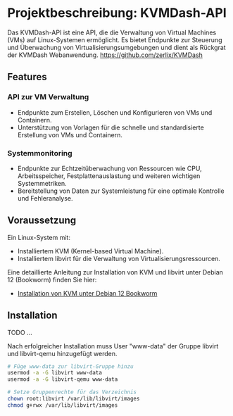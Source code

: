 # Projektbeschreibung: KVMDash-API
Das KVMDash-API ist eine API, die die Verwaltung von Virtual Machines (VMs) auf Linux-Systemen ermöglicht. Es bietet Endpunkte zur Steuerung und Überwachung von Virtualisierungsumgebungen und dient als Rückgrat der KVMDash Webanwendung. 
https://github.com/zerlix/KVMDash

## Features

### API zur VM Verwaltung
* Endpunkte zum Erstellen, Löschen und Konfigurieren von VMs und Containern.
* Unterstützung von Vorlagen für die schnelle und standardisierte Erstellung von VMs und Containern.

### Systemmonitoring
* Endpunkte zur Echtzeitüberwachung von Ressourcen wie CPU, Arbeitsspeicher, Festplattenauslastung und weiteren wichtigen Systemmetriken.
* Bereitstellung von Daten zur Systemleistung für eine optimale Kontrolle und Fehleranalyse.

## Voraussetzung
Ein Linux-System mit:
* Installiertem KVM (Kernel-based Virtual Machine).
* Installiertem libvirt für die Verwaltung von Virtualisierungsressourcen.

Eine detaillierte Anleitung zur Installation von KVM und libvirt unter Debian 12 (Bookworm) finden Sie hier: 
* [Installation von KVM unter Debian 12 Bookworm](https://github.com/zerlix/Howtos/blob/main/KVM_Debian.md)

## Installation

TODO ...


Nach erfolgreicher Installation muss User "www-data" der Gruppe libvirt und libvirt-qemu hinzugefügt werden.

```bash
# Füge www-data zur libvirt-Gruppe hinzu
usermod -a -G libvirt www-data
usermod -a -G libvirt-qemu www-data

# Setze Gruppenrechte für das Verzeichnis
chown root:libvirt /var/lib/libvirt/images
chmod g+rwx /var/lib/libvirt/images
```





